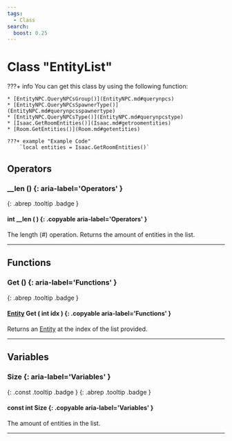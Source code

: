 ```yaml
---
tags:
  - Class
search:
  boost: 0.25
---
```

# Class "EntityList"

???+ info
    You can get this class by using the following function:

    * [EntityNPC.QueryNPCsGroup()](EntityNPC.md#querynpcs)
    * [EntityNPC.QueryNPCsSpawnerType()](EntityNPC.md#querynpcsspawnertype)
    * [EntityNPC.QueryNPCsType()](EntityNPC.md#querynpcstype)
    * [Isaac.GetRoomEntities()](Isaac.md#getroomentities)
    * [Room.GetEntities()](Room.md#getentities)

    ???+ example "Example Code"
        `local entities = Isaac.GetRoomEntities()`

## Operators
### __len () {: aria-label='Operators' }
[ ](#){: .abrep .tooltip .badge }
#### int __len ( ) {: .copyable aria-label='Operators' }

The length (#) operation. Returns the amount of entities in the list.

___
## Functions
### Get () {: aria-label='Functions' }
[ ](#){: .abrep .tooltip .badge }
#### [Entity](Entity.md) Get ( int idx ) {: .copyable aria-label='Functions' }

Returns an [Entity](Entity.md) at the index of the list provided.

___
## Variables
### Size {: aria-label='Variables' }
[ ](#){: .const .tooltip .badge } [ ](#){: .abrep .tooltip .badge }
#### const int Size  {: .copyable aria-label='Variables' }

The amount of entities in the list.

___
